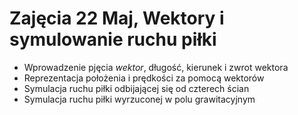 # Zajęcia 22 Maj, Wektory i symulowanie ruchu piłki #

  * Wprowadzenie pjęcia _wektor_, długość, kierunek i zwrot wektora
  * Reprezentacja położenia i prędkości za pomocą wektorów
  * Symulacja ruchu piłki odbijającej się od czterech ścian
  * Symulacja ruchu piłki wyrzuconej w polu grawitacyjnym
